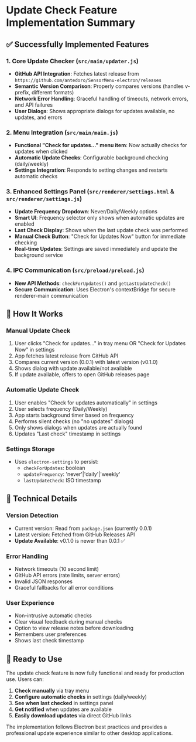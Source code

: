 # Update Check Feature Implementation Summary

## ✅ Successfully Implemented Features

### 1. Core Update Checker (`src/main/updater.js`)
- **GitHub API Integration**: Fetches latest release from `https://github.com/antedoro/SensorMenu-electron/releases`
- **Semantic Version Comparison**: Properly compares versions (handles v-prefix, different formats)
- **Network Error Handling**: Graceful handling of timeouts, network errors, and API failures
- **User Dialogs**: Shows appropriate dialogs for updates available, no updates, and errors

### 2. Menu Integration (`src/main/main.js`)
- **Functional "Check for updates..." menu item**: Now actually checks for updates when clicked
- **Automatic Update Checks**: Configurable background checking (daily/weekly)
- **Settings Integration**: Responds to setting changes and restarts automatic checks

### 3. Enhanced Settings Panel (`src/renderer/settings.html` & `src/renderer/settings.js`)
- **Update Frequency Dropdown**: Never/Daily/Weekly options
- **Smart UI**: Frequency selector only shows when automatic updates are enabled
- **Last Check Display**: Shows when the last update check was performed
- **Manual Check Button**: "Check for Updates Now" button for immediate checking
- **Real-time Updates**: Settings are saved immediately and update the background service

### 4. IPC Communication (`src/preload/preload.js`)
- **New API Methods**: `checkForUpdates()` and `getLastUpdateCheck()`
- **Secure Communication**: Uses Electron's contextBridge for secure renderer-main communication

## 🎯 How It Works

### Manual Update Check
1. User clicks "Check for updates..." in tray menu OR "Check for Updates Now" in settings
2. App fetches latest release from GitHub API
3. Compares current version (0.0.1) with latest version (v0.1.0)
4. Shows dialog with update available/not available
5. If update available, offers to open GitHub releases page

### Automatic Update Check
1. User enables "Check for updates automatically" in settings
2. User selects frequency (Daily/Weekly)
3. App starts background timer based on frequency
4. Performs silent checks (no "no updates" dialogs)
5. Only shows dialogs when updates are actually found
6. Updates "Last check" timestamp in settings

### Settings Storage
- Uses `electron-settings` to persist:
  - `checkForUpdates`: boolean
  - `updateFrequency`: 'never'|'daily'|'weekly'
  - `lastUpdateCheck`: ISO timestamp

## 🔧 Technical Details

### Version Detection
- Current version: Read from `package.json` (currently 0.0.1)
- Latest version: Fetched from GitHub Releases API
- **Update Available**: v0.1.0 is newer than 0.0.1 ✅

### Error Handling
- Network timeouts (10 second limit)
- GitHub API errors (rate limits, server errors)
- Invalid JSON responses
- Graceful fallbacks for all error conditions

### User Experience
- Non-intrusive automatic checks
- Clear visual feedback during manual checks
- Option to view release notes before downloading
- Remembers user preferences
- Shows last check timestamp

## 🚀 Ready to Use

The update check feature is now fully functional and ready for production use. Users can:

1. **Check manually** via tray menu
2. **Configure automatic checks** in settings (daily/weekly)
3. **See when last checked** in settings panel
4. **Get notified** when updates are available
5. **Easily download updates** via direct GitHub links

The implementation follows Electron best practices and provides a professional update experience similar to other desktop applications.